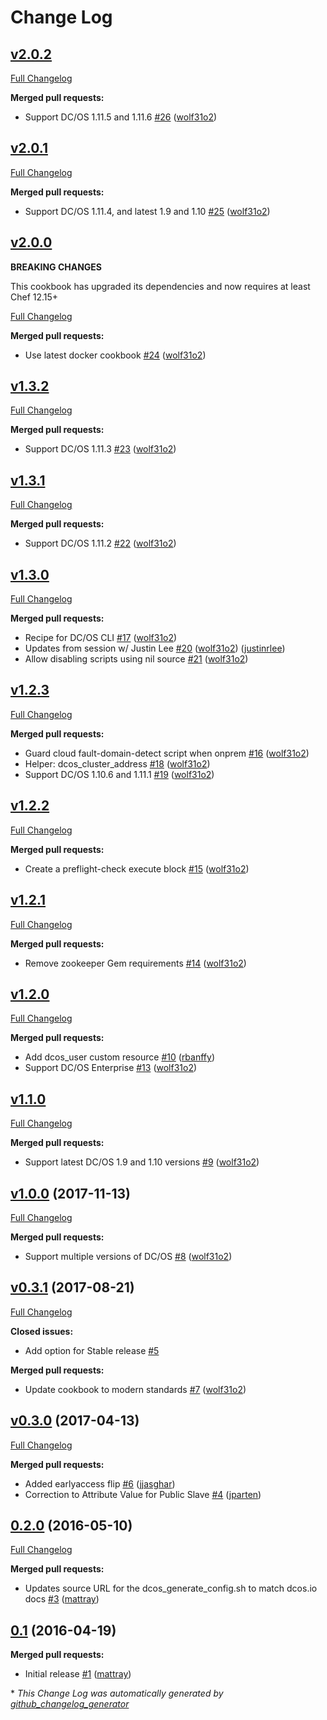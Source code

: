 # Change Log

## [v2.0.2](https://github.com/chef-partners/dcos-cookbook/tree/v2.0.2)

[Full Changelog](https://github.com/chef-partners/dcos-cookbook/compare/v2.0.1...v2.0.2)

**Merged pull requests:**

- Support DC/OS 1.11.5 and 1.11.6 [\#26](https://github.com/chef-partners/dcos-cookbook/pull/26) ([wolf31o2](https://github.com/wolf31o2))

## [v2.0.1](https://github.com/chef-partners/dcos-cookbook/tree/v2.0.1)

[Full Changelog](https://github.com/chef-partners/dcos-cookbook/compare/v2.0.0...v2.0.1)

**Merged pull requests:**

- Support DC/OS 1.11.4, and latest 1.9 and 1.10 [\#25](https://github.com/chef-partners/dcos-cookbook/pull/25) ([wolf31o2](https://github.com/wolf31o2))

## [v2.0.0](https://github.com/chef-partners/dcos-cookbook/tree/v2.0.0)

**BREAKING CHANGES**

This cookbook has upgraded its dependencies and now requires at least Chef 12.15+

[Full Changelog](https://github.com/chef-partners/dcos-cookbook/compare/v1.3.2...v2.0.0)

**Merged pull requests:**

- Use latest docker cookbook [\#24](https://github.com/chef-partners/dcos-cookbook/pull/24) ([wolf31o2](https://github.com/wolf31o2))

## [v1.3.2](https://github.com/chef-partners/dcos-cookbook/tree/v1.3.2)

[Full Changelog](https://github.com/chef-partners/dcos-cookbook/compare/v1.3.1...v1.3.2)

**Merged pull requests:**

- Support DC/OS 1.11.3 [\#23](https://github.com/chef-partners/dcos-cookbook/pull/23) ([wolf31o2](https://github.com/wolf31o2))

## [v1.3.1](https://github.com/chef-partners/dcos-cookbook/tree/v1.3.1)

[Full Changelog](https://github.com/chef-partners/dcos-cookbook/compare/v1.3.0...v1.3.1)

**Merged pull requests:**

- Support DC/OS 1.11.2 [\#22](https://github.com/chef-partners/dcos-cookbook/pull/22) ([wolf31o2](https://github.com/wolf31o2))

## [v1.3.0](https://github.com/chef-partners/dcos-cookbook/tree/v1.3.0)

[Full Changelog](https://github.com/chef-partners/dcos-cookbook/compare/v1.2.3...v1.3.0)

**Merged pull requests:**

- Recipe for DC/OS CLI [\#17](https://github.com/chef-partners/dcos-cookbook/pull/17) ([wolf31o2](https://github.com/wolf31o2))
- Updates from session w/ Justin Lee [\#20](https://github.com/chef-partners/dcos-cookbook/pull/20) ([wolf31o2](https://github.com/wolf31o2)) ([justinrlee](https://github.com/justinrlee))
- Allow disabling scripts using nil source [\#21](https://github.com/chef-partners/dcos-cookbook/pull/21) ([wolf31o2](https://github.com/wolf31o2)) 

## [v1.2.3](https://github.com/chef-partners/dcos-cookbook/tree/v1.2.3)

[Full Changelog](https://github.com/chef-partners/dcos-cookbook/compare/v1.2.2...v1.2.3)

**Merged pull requests:**

- Guard cloud fault-domain-detect script when onprem [\#16](https://github.com/chef-partners/dcos-cookbook/pull/16) ([wolf31o2](https://github.com/wolf31o2))
- Helper: dcos_cluster_address [\#18](https://github.com/chef-partners/dcos-cookbook/pull/18) ([wolf31o2](https://github.com/wolf31o2))
- Support DC/OS 1.10.6 and 1.11.1 [\#19](https://github.com/chef-partners/dcos-cookbook/pull/19) ([wolf31o2](https://github.com/wolf31o2))

## [v1.2.2](https://github.com/chef-partners/dcos-cookbook/tree/v1.2.2)

[Full Changelog](https://github.com/chef-partners/dcos-cookbook/compare/v1.2.1...v1.2.2)

**Merged pull requests:**

- Create a preflight-check execute block [\#15](https://github.com/chef-partners/dcos-cookbook/pull/15) ([wolf31o2](https://github.com/wolf31o2))

## [v1.2.1](https://github.com/chef-partners/dcos-cookbook/tree/v1.2.1)

[Full Changelog](https://github.com/chef-partners/dcos-cookbook/compare/v1.2.0...v1.2.1)

**Merged pull requests:**

- Remove zookeeper Gem requirements [\#14](https://github.com/chef-partners/dcos-cookbook/pull/14) ([wolf31o2](https://github.com/wolf31o2))

## [v1.2.0](https://github.com/chef-partners/dcos-cookbook/tree/v1.2.0)

[Full Changelog](https://github.com/chef-partners/dcos-cookbook/compare/v1.1.0...v1.2.0)

**Merged pull requests:**

- Add dcos_user custom resource [\#10](https://github.com/chef-partners/dcos-cookbook/pull/10) ([rbanffy](https://github.com/rbanffy))
- Support DC/OS Enterprise [\#13](https://github.com/chef-partners/dcos-cookbook/pull/13) ([wolf31o2](https://github.com/wolf31o2))

## [v1.1.0](https://github.com/chef-partners/dcos-cookbook/tree/v1.1.0)

[Full Changelog](https://github.com/chef-partners/dcos-cookbook/compare/v1.0.0...v1.1.0)

**Merged pull requests:**

- Support latest DC/OS 1.9 and 1.10 versions [\#9](https://github.com/chef-partners/dcos-cookbook/pull/9) ([wolf31o2](https://github.com/wolf31o2))

## [v1.0.0](https://github.com/chef-partners/dcos-cookbook/tree/v1.0.0) (2017-11-13)
[Full Changelog](https://github.com/chef-partners/dcos-cookbook/compare/v0.3.1...v1.0.0)

**Merged pull requests:**

- Support multiple versions of DC/OS [\#8](https://github.com/chef-partners/dcos-cookbook/pull/8) ([wolf31o2](https://github.com/wolf31o2))

## [v0.3.1](https://github.com/chef-partners/dcos-cookbook/tree/v0.3.1) (2017-08-21)
[Full Changelog](https://github.com/chef-partners/dcos-cookbook/compare/v0.3.0...v0.3.1)

**Closed issues:**

- Add option for Stable release [\#5](https://github.com/chef-partners/dcos-cookbook/issues/5)

**Merged pull requests:**

- Update cookbook to modern standards [\#7](https://github.com/chef-partners/dcos-cookbook/pull/7) ([wolf31o2](https://github.com/wolf31o2))

## [v0.3.0](https://github.com/chef-partners/dcos-cookbook/tree/v0.3.0) (2017-04-13)
[Full Changelog](https://github.com/chef-partners/dcos-cookbook/compare/0.2.0...v0.3.0)

**Merged pull requests:**

- Added earlyaccess flip [\#6](https://github.com/chef-partners/dcos-cookbook/pull/6) ([jjasghar](https://github.com/jjasghar))
- Correction to Attribute Value for Public Slave [\#4](https://github.com/chef-partners/dcos-cookbook/pull/4) ([jparten](https://github.com/jparten))

## [0.2.0](https://github.com/chef-partners/dcos-cookbook/tree/0.2.0) (2016-05-10)
[Full Changelog](https://github.com/chef-partners/dcos-cookbook/compare/0.1...0.2.0)

**Merged pull requests:**

- Updates source URL for the dcos\_generate\_config.sh to match dcos.io docs [\#3](https://github.com/chef-partners/dcos-cookbook/pull/3) ([mattray](https://github.com/mattray))

## [0.1](https://github.com/chef-partners/dcos-cookbook/tree/0.1) (2016-04-19)
**Merged pull requests:**

- Initial release [\#1](https://github.com/chef-partners/dcos-cookbook/pull/1) ([mattray](https://github.com/mattray))



\* *This Change Log was automatically generated by [github_changelog_generator](https://github.com/skywinder/Github-Changelog-Generator)*
